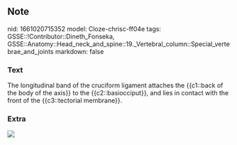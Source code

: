 ## Note
nid: 1661020715352
model: Cloze-chrisc-ff04e
tags: GSSE::!Contributor::Dineth_Fonseka, GSSE::Anatomy::Head_neck_and_spine::19._Vertebral_column::Special_vertebrae_and_joints
markdown: false

### Text
<div>
  The longitudinal band of the cruciform ligament attaches the
  {{c1::back of the body of the axis}} to the {{c2::basiocciput}},
  and lies in contact with the front of the {{c3::tectorial
  membrane}}.
</div>

### Extra
<img src="paste-12cfc551081e21cf84c0bcaf2d45c6f2ff549830.jpg">

